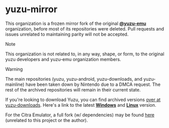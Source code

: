 # yuzu-mirror
This organization is a frozen mirror fork of the original [**@yuzu-emu**](https://github.com/yuzu-emu) organization, before most of its repositories were deleted. Pull requests and issues unrelated to maintaining parity will not be accepted.

> [!NOTE]
> This organization is not related to, in any way, shape, or form, to the original yuzu developers and yuzu-emu organization members.

> [!WARNING]
> The main repositories (yuzu, yuzu-android, yuzu-downloads, and yuzu-mainline) have been taken down by Nintendo due to a DMCA request. The rest of the archived repositories will remain in their current state.

If you're looking to download Yuzu, you can find archived versions [over at yuzu-downloads](https://github.com/yuzu-mirror/yuzu-downloads?tab=readme-ov-file#yuzu-downloads). Here's a link to the latest [**Windows**](https://github.com/yuzu-mirror/yuzu-downloads/raw/main/Mainline%20Build%20-%207ffac53c9%20(2024-03-03)/yuzu-windows-msvc-20240303-7ffac53c9.zip) and [**Linux**](https://github.com/yuzu-mirror/yuzu-downloads/raw/main/Mainline%20Build%20-%207ffac53c9%20(2024-03-03)/yuzu-mainline-20240303-7ffac53c9.AppImage) version.

For the Citra Emulator, a full fork (w/ dependencies) may be found [here](https://github.com/PabloMK7/citra) (unrelated to this project or the author).
